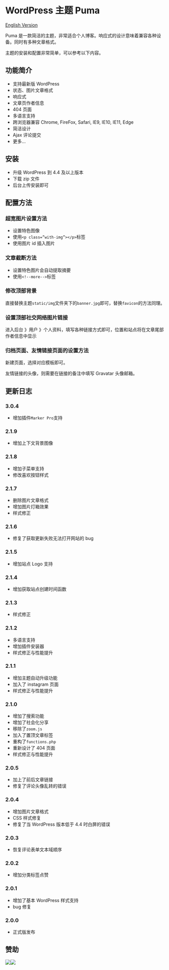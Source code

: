 # WordPress 主题 Puma

[English Version](https://github.com/bigfa/Puma/blob/master/README.md)

Puma 是一款简洁的主题，非常适合个人博客。响应式的设计意味着兼容各种设备。同时有多种文章格式。

主题的安装和配置非常简单，可以参考以下内容。

## 功能简介

-   支持最新版 WordPress
-   状态、图片文章格式
-   响应式
-   文章页作者信息
-   404 页面
-   多语言支持
-   跨浏览器兼容 Chrome, FireFox, Safari, IE9, IE10, IE11, Edge
-   简洁设计
-   Ajax 评论提交
-   更多…

## 安装

-   升级 WordPress 到 4.4 及以上版本
-   下载 zip 文件
-   后台上传安装即可

## 配置方法

### 超宽图片设置方法

-   设置特色图像
-   使用`<p class=”with-img”></p>`标签
-   使用图片 id 插入图片

### 文章截断方法

-   设置特色图片会自动提取摘要
-   使用`<!--more-->`标签

### 修改顶部背景

直接替换主题`static/img`文件夹下的`banner.jpg`即可，替换`favicon`的方法同理。

### 设置顶部社交网络图片链接

进入后台 》用户 》个人资料，填写各种链接方式即可，位置和站点将在文章尾部作者信息中显示

### 归档页面、友情链接页面的设置方法

新建页面，选择对应模板即可。

友情链接的头像，则需要在链接的备注中填写 Gravatar 头像邮箱。

## 更新日志

### 3.0.4

-   增加插件`Marker Pro`支持

### 2.1.9

-   增加上下文背景图像

### 2.1.8

-   增加子菜单支持
-   修改喜欢按钮样式

### 2.1.7

-   删除图片文章格式
-   增加图片灯箱效果
-   样式修正

### 2.1.6

-   修复了获取更新失败无法打开网站的 bug

### 2.1.5

-   增加站点 Logo 支持

### 2.1.4

-   增加获取站点创建时间函数

### 2.1.3

-   样式修正

### 2.1.2

-   多语言支持
-   增加插件安装器
-   样式修正与性能提升

### 2.1.1

-   增加主题自动升级功能
-   加入了 instagram 页面
-   样式修正与性能提升

### 2.1.0

-   增加了搜索功能
-   增加了社会化分享
-   移除了`zoom.js`
-   加入了置顶文章标签
-   重构了`functions.php`
-   重新设计了 404 页面
-   样式修正与性能提升

### 2.0.5

-   加上了前后文章链接
-   修复了评论头像乱转的错误

### 2.0.4

-   增加图片文章格式
-   CSS 样式修复
-   修复了当 WordPress 版本低于 4.4 时白屏的错误

### 2.0.3

-   恢复评论表单文本域顺序

### 2.0.2

-   增加分类标签点赞

### 2.0.1

-   增加了基本 WordPress 样式支持
-   bug 修复

### 2.0.0

-   正式版发布

## 赞助

![](http://static.fatesinger.com/2015/10/o3zg1edhrs8h8gom.JPG)![](http://static.fatesinger.com/2015/10/3knkyzswj5srf0xj.JPG)
